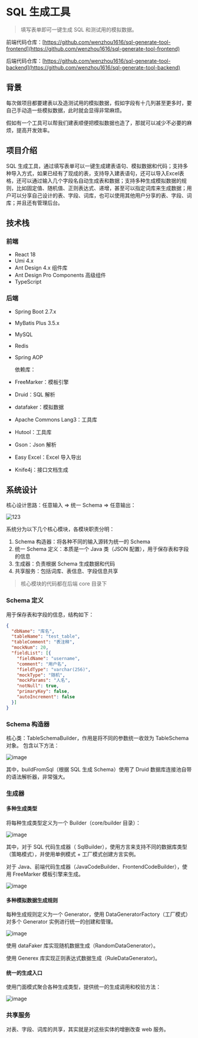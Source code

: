 # SQL 生成工具

> 填写表单即可一键生成 SQL 和测试用的模拟数据。

前端代码仓库：[https://github.com/wenzhou1616/sql-generate-tool-frontend](https://github.com/wenzhou1616/sql-generate-tool-frontend)

后端代码仓库：[https://github.com/wenzhou1616/sql-generate-tool-backend](https://github.com/wenzhou1616/sql-generate-tool-backend)


## 背景

每次做项目都要建表以及造测试用的模拟数据，假如字段有十几列甚至更多时，要自己手动造一些模拟数据，此时就会显得非常麻烦。

假如有一个工具可以帮我们建表顺便把模拟数据也造了，那就可以减少不必要的麻烦，提高开发效率。

## 项目介绍

SQL 生成工具，通过填写表单可以一键生成建表语句、模拟数据和代码；支持多种导入方式，如果已经有了现成的表，支持导入建表语句，还可以导入Excel表格，还可以通过输入几个字段名自动生成表和数据；支持多种生成模拟数据的规则，比如固定值、随机值、正则表达式、递增，甚至可以指定词库来生成数据；用户可以分享自己设计的表、字段、词库，也可以使用其他用户分享的表、字段、词库；并且还有管理后台。

## 技术栈

### 前端

- React 18
- Umi 4.x
- Ant Design 4.x 组件库
- Ant Design Pro Components 高级组件
- TypeScript 

### 后端

- Spring Boot 2.7.x

- MyBatis Plus 3.5.x

- MySQL

- Redis

- Spring AOP

  依赖库：

- FreeMarker：模板引擎
- Druid：SQL 解析
- datafaker：模拟数据
- Apache Commons Lang3：工具库
- Hutool：工具库
- Gson：Json 解析
- Easy Excel：Excel 导入导出
- Knife4j：接口文档生成

## 系统设计

核心设计思路：任意输入 => 统一 Schema => 任意输出：

![123](https://github.com/wenzhou1616/sql-generate-tool-backend/assets/92576687/36f9e3d2-06ee-4ae2-89bc-0021f03871bf)


系统分为以下几个核心模块，各模块职责分明：

1. Schema 构造器：将各种不同的输入源转为统一的 Schema
2. 统一 Schema 定义：本质是一个 Java 类（JSON 配置），用于保存表和字段的信息
3. 生成器：负责根据 Schema 生成数据和代码
4. 共享服务：包括词库、表信息、字段信息共享

> 核心模块的代码都在后端 core 目录下

### Schema 定义

用于保存表和字段的信息，结构如下：

```json
{
  "dbName": "库名",
  "tableName": "test_table",
  "tableComment": "表注释",
  "mockNum": 20,
  "fieldList": [{
    "fieldName": "username",
    "comment": "用户名",
    "fieldType": "varchar(256)",
    "mockType": "随机",
    "mockParams": "人名",
    "notNull": true,
    "primaryKey": false,
    "autoIncrement": false
  }]
}
```

### Schema 构造器

核心类：TableSchemaBuilder，作用是将不同的参数统一收敛为 TableSchema 对象。
包含以下方法：

![image](https://github.com/wenzhou1616/sql-generate-tool-backend/assets/92576687/922c7301-06d1-4b06-8aeb-322ae9bf0d3d)

其中，buildFromSql（根据 SQL 生成 Schema）使用了 Druid 数据库连接池自带的语法解析器，非常强大。


### 生成器

#### 多种生成类型

将每种生成类型定义为一个 Builder（core/builder 目录）：

![image](https://github.com/wenzhou1616/sql-generate-tool-backend/assets/92576687/526294f8-d41e-4068-8407-6ddaa2a6c5d2)


其中，对于 SQL 代码生成器（ SqlBuilder），使用方言来支持不同的数据库类型（策略模式），并使用单例模式 + 工厂模式创建方言实例。

对于 Java、前端代码生成器（JavaCodeBuilder、FrontendCodeBuilder），使用 FreeMarker 模板引擎来生成。

![image](https://github.com/wenzhou1616/sql-generate-tool-backend/assets/92576687/6bb2f8a7-e787-4e90-acee-5042be69cfd4)




#### 多种模拟数据生成规则

每种生成规则定义为一个 Generator，使用 DataGeneratorFactory（工厂模式）对多个 Generator 实例进行统一的创建和管理。

![image](https://github.com/wenzhou1616/sql-generate-tool-backend/assets/92576687/e3107211-9d39-4372-bb1a-19789f194800)


使用 dataFaker 库实现随机数据生成（RandomDataGenerator）。

使用 Generex 库实现正则表达式数据生成（RuleDataGenerator)。




#### 统一的生成入口

使用门面模式聚合各种生成类型，提供统一的生成调用和校验方法：

![image](https://github.com/wenzhou1616/sql-generate-tool-backend/assets/92576687/f3c36063-7273-464a-8cc7-b9d9960e583b)


### 共享服务
对表、字段、词库的共享，其实就是对这些实体的增删改查 web 服务。

